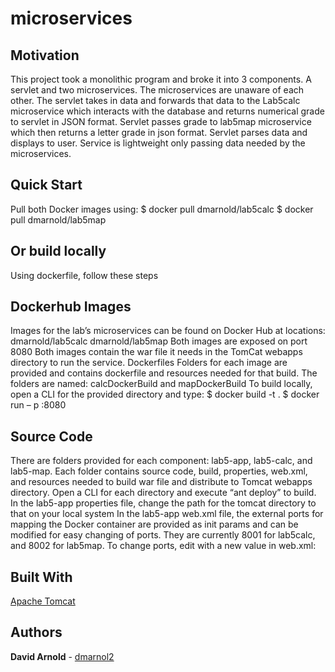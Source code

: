 # microservices

## Motivation
This project took a monolithic program and broke it into 3 components. A servlet and two microservices. The microservices are unaware of each other. The servlet takes in data and forwards that data to the Lab5calc microservice which interacts with the database and returns numerical grade to servlet in JSON format. Servlet passes grade to lab5map microservice which then returns a letter grade in json format. Servlet parses data and displays to user. Service is lightweight only passing data needed by the microservices.

## Quick Start
Pull both Docker images using:
	$ docker pull dmarnold/lab5calc
	$ docker pull dmarnold/lab5map

## Or build locally
Using dockerfile, follow these steps

## Dockerhub Images
Images for the lab’s microservices can be found on Docker Hub at locations:
dmarnold/lab5calc
dmarnold/lab5map
Both images are exposed on port 8080
Both images contain the war file it needs in the TomCat webapps directory to run the service.
Dockerfiles
Folders for each image are provided and contains dockerfile and resources needed for that build. The folders are named: calcDockerBuild and mapDockerBuild To build locally, open a CLI for the provided directory and type:
$ docker build -t <name> .
$ docker run – p <external port of your choosing>:8080 <name>

## Source Code
There are folders provided for each component: lab5-app, lab5-calc, and lab5-map.
Each folder contains source code, build, properties, web.xml, and resources needed to build war file and distribute to Tomcat webapps directory.
Open a CLI for each directory and execute “ant deploy” to build.
In the lab5-app properties file, change the path for the tomcat directory to that on your local system
In the lab5-app web.xml file, the external ports for mapping the Docker container are provided as init params and can be modified for easy changing of ports. They are currently 8001 for lab5calc, and 8002 for lab5map.
To change ports, edit <param-value> with a new value in web.xml:


## Built With

   [Apache Tomcat](http://tomcat.apache.org/) 

## Authors

  **David Arnold**  - [dmarnol2](https://github.com/dmarnol2)
